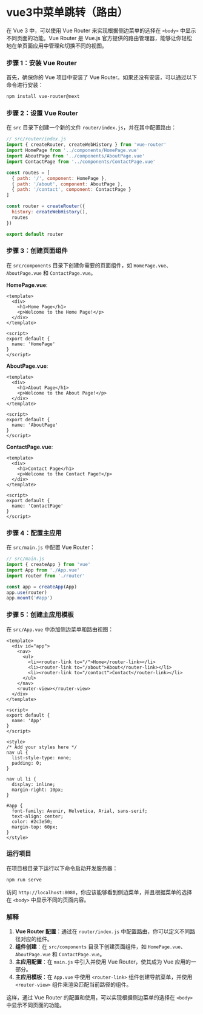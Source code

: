 # vue3中菜单跳转（路由）

在 Vue 3 中，可以使用 Vue Router 来实现根据侧边菜单的选择在 `<body>` 中显示不同页面的功能。Vue Router 是 Vue.js 官方提供的路由管理器，能够让你轻松地在单页面应用中管理和切换不同的视图。

### 步骤 1：安装 Vue Router

首先，确保你的 Vue 项目中安装了 Vue Router。如果还没有安装，可以通过以下命令进行安装：

```sh
npm install vue-router@next
```

### 步骤 2：设置 Vue Router

在 `src` 目录下创建一个新的文件 `router/index.js`，并在其中配置路由：

```javascript
// src/router/index.js
import { createRouter, createWebHistory } from 'vue-router'
import HomePage from '../components/HomePage.vue'
import AboutPage from '../components/AboutPage.vue'
import ContactPage from '../components/ContactPage.vue'

const routes = [
  { path: '/', component: HomePage },
  { path: '/about', component: AboutPage },
  { path: '/contact', component: ContactPage }
]

const router = createRouter({
  history: createWebHistory(),
  routes
})

export default router
```

### 步骤 3：创建页面组件

在 `src/components` 目录下创建你需要的页面组件，如 `HomePage.vue`、`AboutPage.vue` 和 `ContactPage.vue`。

**HomePage.vue**:
```vue
<template>
  <div>
    <h1>Home Page</h1>
    <p>Welcome to the Home Page!</p>
  </div>
</template>

<script>
export default {
  name: 'HomePage'
}
</script>
```

**AboutPage.vue**:
```vue
<template>
  <div>
    <h1>About Page</h1>
    <p>Welcome to the About Page!</p>
  </div>
</template>

<script>
export default {
  name: 'AboutPage'
}
</script>
```

**ContactPage.vue**:
```vue
<template>
  <div>
    <h1>Contact Page</h1>
    <p>Welcome to the Contact Page!</p>
  </div>
</template>

<script>
export default {
  name: 'ContactPage'
}
</script>
```

### 步骤 4：配置主应用

在 `src/main.js` 中配置 Vue Router：

```javascript
// src/main.js
import { createApp } from 'vue'
import App from './App.vue'
import router from './router'

const app = createApp(App)
app.use(router)
app.mount('#app')
```

### 步骤 5：创建主应用模板

在 `src/App.vue` 中添加侧边菜单和路由视图：

```vue
<template>
  <div id="app">
    <nav>
      <ul>
        <li><router-link to="/">Home</router-link></li>
        <li><router-link to="/about">About</router-link></li>
        <li><router-link to="/contact">Contact</router-link></li>
      </ul>
    </nav>
    <router-view></router-view>
  </div>
</template>

<script>
export default {
  name: 'App'
}
</script>

<style>
/* Add your styles here */
nav ul {
  list-style-type: none;
  padding: 0;
}

nav ul li {
  display: inline;
  margin-right: 10px;
}

#app {
  font-family: Avenir, Helvetica, Arial, sans-serif;
  text-align: center;
  color: #2c3e50;
  margin-top: 60px;
}
</style>
```

### 运行项目

在项目根目录下运行以下命令启动开发服务器：

```sh
npm run serve
```

访问 `http://localhost:8080`，你应该能够看到侧边菜单，并且根据菜单的选择在 `<body>` 中显示不同的页面内容。

### 解释

1. **Vue Router 配置**：通过在 `router/index.js` 中配置路由，你可以定义不同路径对应的组件。
2. **组件创建**：在 `src/components` 目录下创建页面组件，如 `HomePage.vue`、`AboutPage.vue` 和 `ContactPage.vue`。
3. **主应用配置**：在 `main.js` 中引入并使用 Vue Router，使其成为 Vue 应用的一部分。
4. **主应用模板**：在 `App.vue` 中使用 `<router-link>` 组件创建导航菜单，并使用 `<router-view>` 组件来渲染匹配当前路径的组件。

这样，通过 Vue Router 的配置和使用，可以实现根据侧边菜单的选择在 `<body>` 中显示不同页面的功能。